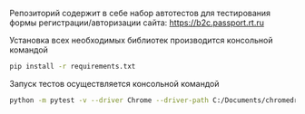 Репозиторий содержит в себе набор автотестов для тестирования формы регистрации/авторизации сайта: https://b2c.passport.rt.ru


Установка всех необходимых библиотек производится консольной командой

```bash
pip install -r requirements.txt
```


Запуск тестов осуществляется консольной командой

```bash
python -m pytest -v --driver Chrome --driver-path C:/Documents/chromedriver.exe test_rtk.py
```
